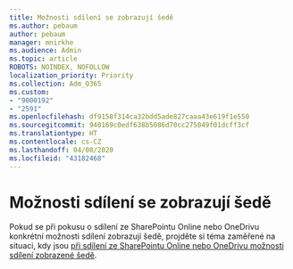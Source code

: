 ```yaml
---
title: Možnosti sdílení se zobrazují šedě
ms.author: pebaum
author: pebaum
manager: mnirkhe
ms.audience: Admin
ms.topic: article
ROBOTS: NOINDEX, NOFOLLOW
localization_priority: Priority
ms.collection: Adm_O365
ms.custom:
- "9000192"
- "2591"
ms.openlocfilehash: df9158f314ca32bdd5ade827caaa43e619f1e550
ms.sourcegitcommit: 940169c0edf638b5086d70cc275049f01dcff3cf
ms.translationtype: HT
ms.contentlocale: cs-CZ
ms.lasthandoff: 04/08/2020
ms.locfileid: "43182468"
---
```

# <a name="sharing-options-are-grayed-out"></a>Možnosti sdílení se zobrazují šedě

Pokud se při pokusu o sdílení ze SharePointu Online nebo OneDrivu konkrétní možnosti sdílení zobrazují šedě, projděte si téma zaměřené na situaci, kdy jsou [při sdílení ze SharePointu Online nebo OneDrivu možnosti sdílení zobrazené šedě](https://docs.microsoft.com/sharepoint/support/administration/sharing-options-grayed-out-when-sharing-from-sharepoint-online-or-onedrive).
